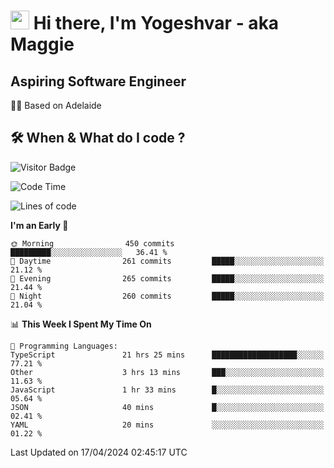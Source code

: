 <h1><img src="https://emojis.slackmojis.com/emojis/images/1531849430/4246/blob-sunglasses.gif?1531849430" width="30"/> Hi there, I'm Yogeshvar - aka Maggie</h1>

## Aspiring Software Engineer
🏂🏻  Based on Adelaide 

## 🛠 When & What do I code ?  

![Visitor Badge](https://visitor-badge.feriirawann.repl.co?username=yogeshvar&repo=yogeshvar&label=Visitors&style=plastic&color=%23457BFF&contentType=svg)

<!--START_SECTION:waka-->
![Code Time](http://img.shields.io/badge/Code%20Time-2%2C869%20hrs%2052%20mins-blue)

![Lines of code](https://img.shields.io/badge/From%20Hello%20World%20I%27ve%20Written-4.2%20million%20lines%20of%20code-blue)

**I'm an Early 🐤** 

```text
🌞 Morning                450 commits         █████████░░░░░░░░░░░░░░░░   36.41 % 
🌆 Daytime                261 commits         █████░░░░░░░░░░░░░░░░░░░░   21.12 % 
🌃 Evening                265 commits         █████░░░░░░░░░░░░░░░░░░░░   21.44 % 
🌙 Night                  260 commits         █████░░░░░░░░░░░░░░░░░░░░   21.04 % 
```


📊 **This Week I Spent My Time On** 

```text
💬 Programming Languages: 
TypeScript               21 hrs 25 mins      ███████████████████░░░░░░   77.21 % 
Other                    3 hrs 13 mins       ███░░░░░░░░░░░░░░░░░░░░░░   11.63 % 
JavaScript               1 hr 33 mins        █░░░░░░░░░░░░░░░░░░░░░░░░   05.64 % 
JSON                     40 mins             █░░░░░░░░░░░░░░░░░░░░░░░░   02.41 % 
YAML                     20 mins             ░░░░░░░░░░░░░░░░░░░░░░░░░   01.22 % 
```


 Last Updated on 17/04/2024 02:45:17 UTC
<!--END_SECTION:waka-->
